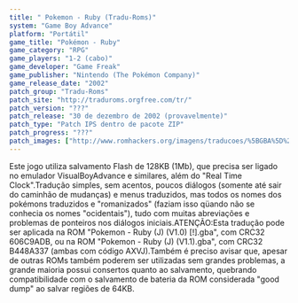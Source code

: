 ```yaml
---
title: " Pokemon - Ruby (Tradu-Roms)"
system: "Game Boy Advance"
platform: "Portátil"
game_title: "Pokémon - Ruby"
game_category: "RPG"
game_players: "1-2 (cabo)"
game_developer: "Game Freak"
game_publisher: "Nintendo (The Pokémon Company)"
game_release_date: "2002"
patch_group: "Tradu-Roms"
patch_site: "http://traduroms.orgfree.com/tr/"
patch_version: "???"
patch_release: "30 de dezembro de 2002 (provavelmente)"
patch_type: "Patch IPS dentro de pacote ZIP"
patch_progress: "???"
patch_images: ["http://www.romhackers.org/imagens/traducoes/%5BGBA%5D%20Pokemon%20-%20Ruby%20-%201.png","http://www.romhackers.org/imagens/traducoes/%5BGBA%5D%20Pokemon%20-%20Ruby%20-%20Tradu-Roms%20-%202.png","http://www.romhackers.org/imagens/traducoes/%5BGBA%5D%20Pokemon%20-%20Ruby%20-%20Tradu-Roms%20-%203.png"]
---
```

Este jogo utiliza salvamento Flash de 128KB (1Mb), que precisa ser ligado no emulador VisualBoyAdvance e similares, além do "Real Time Clock".Tradução simples, sem acentos, poucos diálogos (somente até sair do caminhão de mudanças) e menus traduzidos, mas todos os nomes dos pokémons traduzidos e "romanizados" (faziam isso qüando não se conhecia os nomes "ocidentais"), tudo com muitas abreviações e problemas de ponteiros nos diálogos iniciais.ATENÇÃO:Esta tradução pode ser aplicada na ROM "Pokemon - Ruby (J) (V1.0) [!].gba", com CRC32 606C9ADB, ou na ROM "Pokemon - Ruby (J) (V1.1).gba", com CRC32 B448A337 (ambas com código AXVJ).Também é preciso avisar que, apesar de outras ROMs também poderem ser utilizadas sem grandes problemas, a grande maioria possui consertos quanto ao salvamento, quebrando compatibilidade com o salvamento de bateria da ROM considerada "good dump" ao salvar regiões de 64KB.